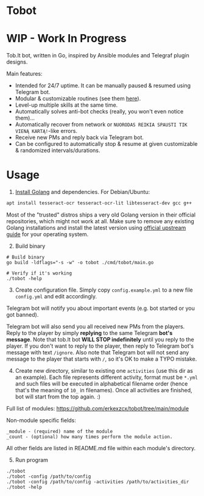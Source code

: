 # Tobot

# WIP - Work In Progress

Tob.lt bot, written in Go, inspired by Ansible modules and Telegraf plugin designs.

Main features:
 * Intended for 24/7 uptime. It can be manually paused & resumed using Telegram bot.
 * Modular & customizable routines (see them [here](https://github.com/erkexzcx/tobot/tree/main/module)).
 * Level-up multiple skills at the same time.
 * Automatically solves anti-bot checks (really, you won't even notice them)...
 * Automatically recover from network or `NUORODAS REIKIA SPAUSTI TIK VIENĄ KARTĄ!`-like errors.
 * Receive new PMs and reply back via Telegram bot.
 * Can be configured to automatically stop & resume at given customizable & randomized intervals/durations.

# Usage

1. [Install Golang](https://golang.org/doc/install) and dependencies. For Debian/Ubuntu:
```bash
apt install tesseract-ocr tesseract-ocr-lit libtesseract-dev gcc g++
```

Most of the "trusted" distros ships a very old Golang version in their official repositories, which might not work at all. Make sure to remove any existing Golang installations and install the latest version using [official upstream guide](https://golang.org/doc/install) for your operating system.

2. Build binary
```
# Build binary
go build -ldflags="-s -w" -o tobot ./cmd/tobot/main.go

# Verify if it's working
./tobot -help
```

3. Create configuration file. Simply copy `config.example.yml` to a new file `config.yml` and edit accordingly.

Telegram bot will notify you about important events (e.g. bot started or you got banned).

Telegram bot will also send you all received new PMs from the players. Reply to the player by simply **replying** to the same Telegram **bot's message**. Note that tob.lt bot **WILL STOP indefinitely** until you reply to the player. If you don't want to reply to the player, then reply to Telegram bot's message with text `/ignore`. Also note that Telegram bot will not send any message to the player that starts with `/`, so it's OK to make a TYPO mistake.

4. Create new directory, similar to existing one `activities` (use this dir as an example). Each file represents different activity, format must be `*.yml` and such files will be executed in alphabetical filename order (hence that's the meaning of `10_` in filenames). Once all activities are finished, bot will start from the top again. :)

Full list of modules: https://github.com/erkexzcx/tobot/tree/main/module

Non-module specific fields:
```
_module - (required) name of the module
_count - (optional) how many times perform the module action. 
```

All other fields are listed in README.md file within each module's directory.

5. Run program
```
./tobot
./tobot -config /path/to/config
./tobot -config /path/to/config -activities /path/to/activities_dir
./tobot -help
```
